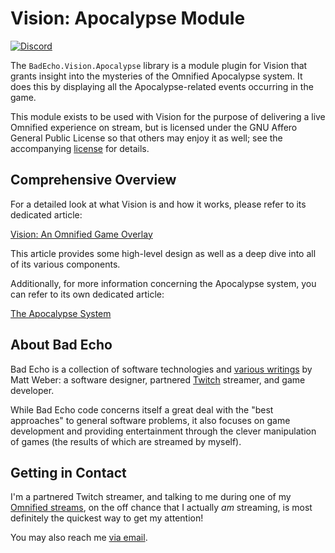 ﻿# Vision: Apocalypse Module
[![Discord](https://img.shields.io/discord/348353194801364992?style=flat-square&label=Discord&logo=discord&logoColor=white&color=7289DA)](https://discord.gg/omni) 

The `BadEcho.Vision.Apocalypse` library is a module plugin for Vision that grants insight into the mysteries of the Omnified Apocalypse system. It does this by displaying all the Apocalypse-related events occurring in the game.

This module exists to be used with Vision for the purpose of delivering a live Omnified experience on stream, but is licensed under the GNU Affero General Public License so that others may enjoy it as well; see the accompanying [license](https://github.com/BadEcho/vision/blob/master/LICENSE.md) for details.

## Comprehensive Overview

For a detailed look at what Vision is and how it works, please refer to its dedicated article:

[Vision: An Omnified Game Overlay](https://badecho.com/index.php/2022/02/14/vision/)

This article provides some high-level design as well as a deep dive into all of its various components.

Additionally, for more information concerning the Apocalypse system, you can refer to its own dedicated article:

[The Apocalypse System](https://badecho.com/index.php/2020/10/19/apocalypse-system/)

## About Bad Echo
Bad Echo is a collection of software technologies and [various writings](https://badecho.com) by Matt Weber: a software designer, partnered [Twitch](https://twitch.tv/omni) streamer, and game developer.

While Bad Echo code concerns itself a great deal with the "best approaches" to general software problems, it also focuses on game development and providing entertainment through the clever manipulation of games (the results of which are streamed by myself).

## Getting in Contact
I'm a partnered Twitch streamer, and talking to me during one of my [Omnified streams](https://twitch.tv/omni), on the off chance that I actually _am_ streaming, is most definitely the quickest way to get my attention!

You may also reach me [via email](mailto:matt@badecho.com).